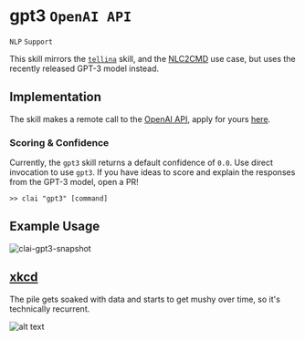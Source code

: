 # gpt3 `OpenAI API` 

`NLP` `Support`

This skill mirrors the [`tellina`](https://github.com/IBM/clai/tree/master/clai/server/plugins/tellina) skill,
and the [NLC2CMD](http://ibm.biz/nlc2cmd) use case, but uses the recently released GPT-3 model instead. 

## Implementation

The skill makes a remote call to the [OpenAI API](https://openai.com/blog/openai-api/), apply 
for yours [here](https://forms.office.com/Pages/ResponsePage.aspx?id=VsqMpNrmTkioFJyEllK8s0v5E5gdyQhOuZCXNuMR8i1UQjFWVTVUVEpGNkg3U1FNRDVVRFg3U0w4Vi4u). 

### Scoring & Confidence

Currently, the `gpt3` skill returns a default confidence of `0.0`. Use direct invocation to use `gpt3`. If you have ideas to score and explain the responses from the GPT-3 model, open a PR! 


```
>> clai "gpt3" [command]
```

## Example Usage

![clai-gpt3-snapshot](https://user-images.githubusercontent.com/4764242/88866729-89e7ce00-d1d9-11ea-8928-ad63262d1650.png)


## [xkcd](https://uni.xkcd.com/)


The pile gets soaked with data and starts to get mushy over time, so it's technically recurrent.  

![alt text](https://imgs.xkcd.com/comics/machine_learning.png "The pile gets soaked with data and starts to get mushy over time, so it's technically recurrent.")
